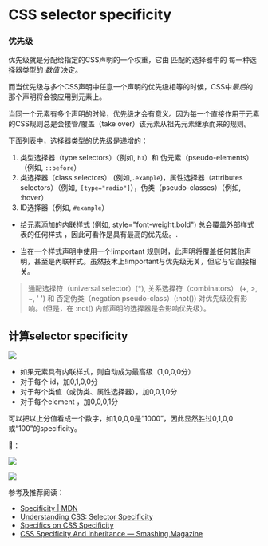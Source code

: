 # CSS selector specificity
### 优先级

优先级就是分配给指定的CSS声明的一个权重，它由 匹配的选择器中的 每一种选择器类型的 *数值* 决定。

而当优先级与多个CSS声明中任意一个声明的优先级相等的时候，CSS中*最后*的那个声明将会被应用到元素上。

当同一个元素有多个声明的时候，优先级才会有意义。因为每一个直接作用于元素的CSS规则总是会接管/覆盖（take over）该元素从祖先元素继承而来的规则。

下面列表中，选择器类型的优先级是递增的：

1. 类型选择器（type selectors）（例如, `h1`）和 伪元素（pseudo-elements）（例如, `::before`）
2. 类选择器（class selectors） (例如,`.example`)，属性选择器（attributes selectors）（例如,` [type="radio"]`），伪类（pseudo-classes）（例如, :hover）
3. ID选择器（例如, `#example`）

- 给元素添加的内联样式 (例如, style="font-weight:bold") 总会覆盖外部样式表的任何样式 ，因此可看作是具有最高的优先级。.

- 当在一个样式声明中使用一个!important 规则时，此声明将覆盖任何其他声明，甚至是內联样式。虽然技术上!important与优先级无关，但它与它直接相关。

> 通配选择符（universal selector）(*), 关系选择符（combinators） (+, >, ~, ' ')  和 否定伪类（negation pseudo-class）(:not()) 对优先级没有影响。（但是，在 :not() 内部声明的选择器是会影响优先级）。


## 计算selector specificity

![](https://wx2.sinaimg.cn/mw690/9f2b0190gy1fy587fqh7cj20fu09maas.jpg)

- 如果元素具有内联样式，则自动成为最高级（1,0,0,0分）
- 对于每个 id，加0,1,0,0分
- 对于每个类值（或伪类、属性选择器），加0,0,1,0分
- 对于每个element ，加0,0,0,1分

可以把以上分值看成一个数字，如1,0,0,0是“1000”，因此显然胜过0,1,0,0或“100”的specificity。

🌰：

![](https://wx2.sinaimg.cn/mw690/9f2b0190gy1fy58irumyuj20fu09mq3n.jpg)

![](https://wx4.sinaimg.cn/mw690/9f2b0190gy1fy58j56hqzj20fu09mdgk.jpg)

参考及推荐阅读：

- [Specificity | MDN](https://developer.mozilla.org/en-US/docs/Web/CSS/Specificity)
- [Understanding CSS: Selector Specificity](https://medium.com/@dte/understanding-css-selector-specificity-a02238a02a59)
- [Specifics on CSS Specificity](https://css-tricks.com/specifics-on-css-specificity/)
- [CSS Specificity And Inheritance — Smashing Magazine](https://www.smashingmagazine.com/2010/04/css-specificity-and-inheritance/)